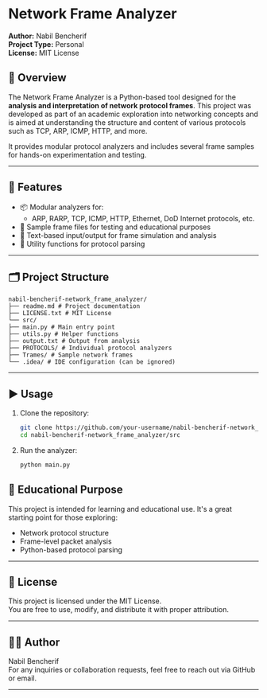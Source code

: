 # Network Frame Analyzer

**Author:** Nabil Bencherif  
**Project Type:** Personal  
**License:** MIT License

## 📘 Overview

The Network Frame Analyzer is a Python-based tool designed for the **analysis and interpretation of network protocol frames**. This project was developed as part of an academic exploration into networking concepts and is aimed at understanding the structure and content of various protocols such as TCP, ARP, ICMP, HTTP, and more.

It provides modular protocol analyzers and includes several frame samples for hands-on experimentation and testing.

---

## 🧩 Features

- 📦 Modular analyzers for:
  - ARP, RARP, TCP, ICMP, HTTP, Ethernet, DoD Internet protocols, etc.
- 📄 Sample frame files for testing and educational purposes
- 🧪 Text-based input/output for frame simulation and analysis
- 🔧 Utility functions for protocol parsing

---

## 🗂️ Project Structure
```
nabil-bencherif-network_frame_analyzer/
├── readme.md # Project documentation
├── LICENSE.txt # MIT License
└── src/
├── main.py # Main entry point
├── utils.py # Helper functions
├── output.txt # Output from analysis
├── PROTOCOLS/ # Individual protocol analyzers
├── Trames/ # Sample network frames
└── .idea/ # IDE configuration (can be ignored)
```
---

## ▶️ Usage

1. Clone the repository:
   ```bash
   git clone https://github.com/your-username/nabil-bencherif-network_frame_analyzer.git
   cd nabil-bencherif-network_frame_analyzer/src
2. Run the analyzer:
   ```bash
   python main.py
   ```



## 🧠 Educational Purpose

This project is intended for learning and educational use. It's a great starting point for those exploring:

- Network protocol structure
- Frame-level packet analysis
- Python-based protocol parsing

---

## 📄 License

This project is licensed under the MIT License.  
You are free to use, modify, and distribute it with proper attribution.

---

## 🙋‍♂️ Author

Nabil Bencherif  
For any inquiries or collaboration requests, feel free to reach out via GitHub or email.

---

